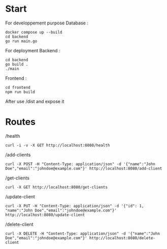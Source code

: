 # Start

For developpement purpose
Database :

```
docker compose up --build
cd backend
go run main.go
```

For deployment
Backend :

```
cd backend
go build .
./main
```

Frontend :

```
cd frontend
npm run build
```

After use /dist and expose it

# Routes

/health

```
curl -i -v -X GET http://localhost:8080/health
```

/add-clients

```
curl -X POST -H "Content-Type: application/json" -d '{"name":"John Doe","email":"johndoe@example.com"}' http://localhost:8080/add-client
```

/get-clients

```
curl -X GET http://localhost:8080/get-clients
```

/update-client

```
curl -X PUT -H "Content-Type: application/json" -d '{"id": 1, "name":"John Doe","email":"johndoe@example.com"}' http://localhost:8080/update-client
```

/delete-client

```
curl -X DELETE -H "Content-Type: application/json" -d '{"name":"John Doe","email":"johndoe@example.com"}' http://localhost:8080/delete-client
```
